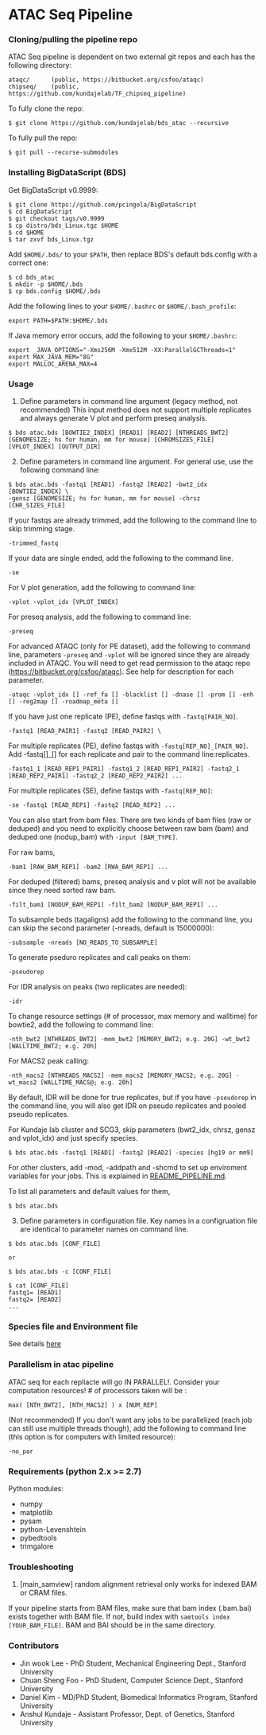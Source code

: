 ATAC Seq Pipeline
===================================================



### Cloning/pulling the pipeline repo

ATAC Seq pipeline is dependent on two external git repos and each has the following directory:
```
ataqc/ 		(public, https://bitbucket.org/csfoo/ataqc)
chipseq/	(public, https://github.com/kundajelab/TF_chipseq_pipeline)
```

To fully clone the repo:
```
$ git clone https://github.com/kundajelab/bds_atac --recursive
```

To fully pull the repo:
```
$ git pull --recurse-submodules
```


### Installing BigDataScript (BDS)

Get BigDataScript v0.9999:
```
$ git clone https://github.com/pcingola/BigDataScript
$ cd BigDataScript
$ git checkout tags/v0.9999
$ cp distro/bds_Linux.tgz $HOME
$ cd $HOME
$ tar zxvf bds_Linux.tgz
```

Add `$HOME/.bds/` to your `$PATH`, then replace BDS's default bds.config with a correct one:
```
$ cd bds_atac
$ mkdir -p $HOME/.bds
$ cp bds.config $HOME/.bds
```

Add the following lines to your `$HOME/.bashrc` or `$HOME/.bash_profile`:
```
export PATH=$PATH:$HOME/.bds
```

If Java memory error occurs, add the following to your `$HOME/.bashrc`:
```
export _JAVA_OPTIONS="-Xms256M -Xmx512M -XX:ParallelGCThreads=1"
export MAX_JAVA_MEM="8G"
export MALLOC_ARENA_MAX=4
```


### Usage

1) Define parameters in command line argument (legacy method, not recommended)
This input method does not support multiple replicates and always generate V plot and perform preseq analysis.
```
$ bds atac.bds [BOWTIE2_INDEX] [READ1] [READ2] [NTHREADS_BWT2] [GENOMESIZE; hs for human, mm for mouse] [CHROMSIZES_FILE] [VPLOT_INDEX] [OUTPUT_DIR]
```

2) Define parameters in command line argument.
For general use, use the following command line:
```
$ bds atac.bds -fastq1 [READ1] -fastq2 [READ2] -bwt2_idx [BOWTIE2_INDEX] \
-gensz [GENOMESIZE; hs for human, mm for mouse] -chrsz [CHR_SIZES_FILE]
```

If your fastqs are already trimmed, add the following to the command line to skip trimming stage.
```
-trimmed_fastq
```

If your data are single ended, add the following to the command line.
```
-se
```

For V plot generation, add the following to command line:
```
-vplot -vplot_idx [VPLOT_INDEX] 
```

For preseq analysis, add the following to command line:
```
-preseq
```

For advanced ATAQC (only for PE dataset), add the following to command line, parameters `-preseq` and `-vplot` will be ignored since they are already included in ATAQC. You will need to get read permission to the ataqc repo (https://bitbucket.org/csfoo/ataqc). See help for description for each parameter.
```
-ataqc -vplot_idx [] -ref_fa [] -blacklist [] -dnase [] -prom [] -enh [] -reg2map [] -roadmap_meta []
```

If you have just one replicate (PE), define fastqs with `-fastq[PAIR_NO]`.
```
-fastq1 [READ_PAIR1] -fastq2 [READ_PAIR2] \
```

For multiple replicates (PE), define fastqs with `-fastq[REP_NO]_[PAIR_NO]`. Add -fastq[]_[] for each replicate and pair to the command line:replicates.
```
-fastq1_1 [READ_REP1_PAIR1] -fastq1_2 [READ_REP1_PAIR2] -fastq2_1 [READ_REP2_PAIR1] -fastq2_2 [READ_REP2_PAIR2] ...
```

For multiple replicates (SE), define fastqs with `-fastq[REP_NO]`:
```
-se -fastq1 [READ_REP1] -fastq2 [READ_REP2] ...
```


You can also start from bam files. There are two kinds of bam files (raw or deduped) and you need to explicitly choose between raw bam (bam) and deduped one (nodup_bam) with `-input [BAM_TYPE]`.

For raw bams,
```
-bam1 [RAW_BAM_REP1] -bam2 [RWA_BAM_REP1] ...
```

For deduped (filtered) bams, preseq analysis and v plot will not be available since they need sorted raw bam.
```
-filt_bam1 [NODUP_BAM_REP1] -filt_bam2 [NODUP_BAM_REP1] ...
```

To subsample beds (tagaligns) add the following to the command line, you can skip the second parameter (-nreads, default is 15000000):
```
-subsample -nreads [NO_READS_TO_SUBSAMPLE]
```

To generate pseduro replicates and call peaks on them:
```
-pseudorep
```

For IDR analysis on peaks (two replicates are needed):
```
-idr
```

To change resource settings (# of processor, max memory and walltime) for bowtie2, add the following to command line:
```
-nth_bwt2 [NTHREADS_BWT2] -mem_bwt2 [MEMORY_BWT2; e.g. 20G] -wt_bwt2 [WALLTIME_BWT2; e.g. 20h]
```

For MACS2 peak calling:
```
-nth_macs2 [NTHREADS_MACS2] -mem_macs2 [MEMORY_MACS2; e.g. 20G] -wt_macs2 [WALLTIME_MACS@; e.g. 20h]
```

By default, IDR will be done for true replicates, but if you have `-pseudorep` in the command line, you will also get IDR on pseudo replicates and pooled pseudo replicates.

For Kundaje lab cluster and SCG3, skip parameters (bwt2_idx, chrsz, gensz and vplot_idx) and just specify species.
```
$ bds atac.bds -fastq1 [READ1] -fastq2 [READ2] -species [hg19 or mm9]
```

For other clusters, add -mod, -addpath and -shcmd to set up enviroment variables for your jobs. This is explained in <a href="https://github.com/kundajelab/ENCODE_chipseq_pipeline/blob/master/README_PIPELINE.md">README_PIPELINE.md</a>.

To list all parameters and default values for them,
```
$ bds atac.bds
```


3) Define parameters in configuration file.
Key names in a configruation file are identical to parameter names on command line. 
```
$ bds atac.bds [CONF_FILE]

or 

$ bds atac.bds -c [CONF_FILE]

$ cat [CONF_FILE]
fastq1= [READ1]
fastq2= [READ2]
...
```


### Species file and Environment file

See details <a href="https://github.com/kundajelab/TF_chipseq_pipeline/blob/master/README_PIPELINE.md" target=_blank>here</a>



### Parallelism in atac pipeline

ATAC seq for each repliacte will go IN PARALLEL!. Consider your computation resources! # of processors taken will be :
```
max( [NTH_BWT2], [NTH_MACS2] ) x [NUM_REP]
```

(Not recommended) If you don't want any jobs to be parallelized (each job can still use multiple threads though), add the following to command line (this option is for computers with limited resource):
```
-no_par
```

### Requirements (python 2.x >= 2.7)

Python modules:
- numpy
- matplotlib
- pysam
- python-Levenshtein
- pybedtools
- trimgalore



### Troubleshooting

1) [main_samview] random alignment retrieval only works for indexed BAM or CRAM files.

If your pipeline starts from BAM files, make sure that bam index (.bam.bai) exists together with BAM file. If not, build index with `samtools index [YOUR_BAM_FILE]`. BAM and BAI should be in the same directory.



### Contributors

* Jin wook Lee - PhD Student, Mechanical Engineering Dept., Stanford University
* Chuan Sheng Foo - PhD Student, Computer Science Dept., Stanford University
* Daniel Kim - MD/PhD Student, Biomedical Informatics Program, Stanford University
* Anshul Kundaje - Assistant Professor, Dept. of Genetics, Stanford University
